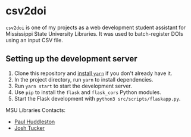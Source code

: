 # csv2doi

`csv2doi` is one of my projects as a web development student assistant for Mississippi State University Libraries. It was used to batch-register DOIs using an input CSV file.

## Setting up the development server

1. Clone this repository and [install `yarn`](https://classic.yarnpkg.com/lang/en/docs/install/) if you don't already have it.
2. In the project directory, run `yarn` to install dependencies.
3. Run `yarn start` to start the development server.
4. Use `pip` to install the `flask` and `flask_cors` Python modules.
5. Start the Flask development with `python3 src/scripts/flaskapp.py`.

MSU Libraries Contacts:

- [Paul Huddleston](https://www.library.msstate.edu/directory/paul-huddleston-pch1)
- [Josh Tucker](https://www.library.msstate.edu/directory/josh-tucker-jet457)
